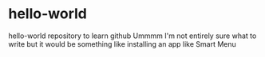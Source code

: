 # hello-world
hello-world repository to learn github
Ummmm I'm not entirely sure what to write but it would be something like installing an app like Smart Menu
